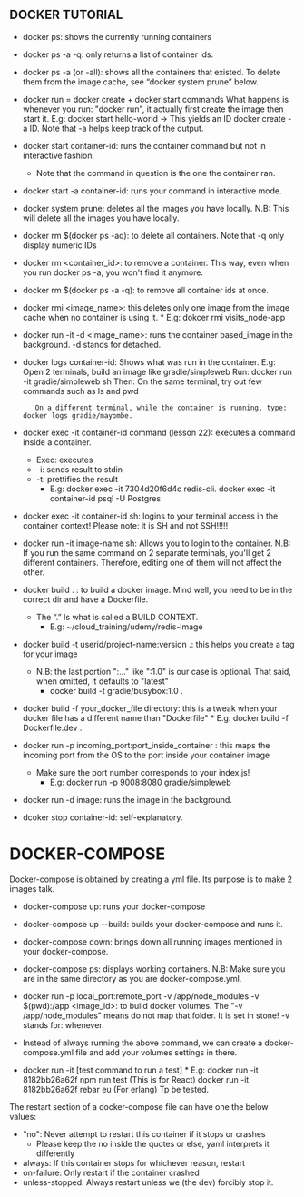 ## DOCKER TUTORIAL


* docker ps:  shows the currently running containers

* docker ps -a -q: only returns a list of container ids.

* docker ps -a (or -all):  shows all the containers that existed. To delete them from the image cache, see “docker system prune” below.

* docker run = docker create + docker start commands
	What happens is whenever you run: "docker run", it actually first create the image then start it.
    E.g: docker start hello-world -> This yields an ID
         docker create -a ID. 
    Note that -a helps keep track of the output.

* docker start container-id:  runs the container command but not in interactive fashion.
    * Note that the command in question is the one the container ran.

* docker start -a container-id: runs your command in interactive mode.

* docker system prune: deletes all the images you have locally.
    N.B: This will delete all the images you have locally.
* docker rm $(docker ps -aq): to delete all containers.
    Note that -q only display numeric IDs

* docker rm <container_id>: to remove a container. This way, even when you run docker ps -a, you won't find it anymore.

* docker rm $(docker ps -a -q): to remove all container ids at once.

* docker rmi <image_name>: this deletes only one image from the image cache when no container is using it.
        * E.g: dokcer rmi visits_node-app

* docker run -it -d <image_name>: runs the container based_image in the background.
    -d stands for detached.

* docker logs container-id: Shows what was run in the container.
    E.g: Open 2 terminals, build an image like gradie/simpleweb
         Run: docker run -it gradie/simpleweb sh
         Then: On the same terminal, try out few commands such as ls and pwd

         On a different terminal, while the container is running, type: docker logs gradie/mayombe.

* docker exec -it container-id command (lesson 22): executes a command inside a container.
    * Exec: executes
    * -i: sends result to stdin
    * -t: prettifies the result
    	* E.g:  docker exec -it 7304d20f6d4c redis-cli.
        	docker exec -it container-id psql -U Postgres

* docker exec -it container-id sh: logins to your terminal access in the container context! 
  Please note: it is SH and not SSH!!!!!

* docker run -it image-name sh: Allows you to login to the container. 
    N.B: If you run the same command on 2 separate terminals, you'll get 2 different containers.
         Therefore, editing one of them will not affect the other.


* docker build . : to build a docker image. Mind well, you need to be in the correct dir and have a Dockerfile.
    * The “.” Is what is called a BUILD CONTEXT.
    	* E.g: ~/cloud_training/udemy/redis-image

* docker build -t userid/project-name:version .: this helps you create a tag for your image
    * N.B: the last portion ":..." like ":1.0" is our case is optional. That said, when omitted, it defaults to "latest"
    	* docker build -t gradie/busybox:1.0 .
    
* docker build -f your_docker_file directory: this is a tweak when your docker file has a different name than "Dockerfile"
        * E.g: docker build -f Dockerfile.dev .
        
* docker run -p incoming_port:port_inside_container <image-id>: this maps the incoming port from the OS 
  to the port inside your container image
    * Make sure the port number corresponds to your index.js!
    	* E.g: docker run -p 9008:8080 gradie/simpleweb

* docker run -d image: runs the image in the background.
* dcoker stop container-id: self-explanatory.

# DOCKER-COMPOSE
Docker-compose is obtained by creating a yml file.
Its purpose is to make 2 images talk.
* docker-compose up: runs your docker-compose
* docker-compose up --build: builds your docker-compose and runs it.
* docker-compose down: brings down all running images mentioned in your docker-compose.
* docker-compose ps: displays working containers.
    N.B: Make sure you are in the same directory as you are docker-compose.yml.

* docker run -p local_port:remote_port -v /app/node_modules -v $(pwd):/app <image_id>: to build docker volumes.
    The "-v /app/node_modules" means do not map that folder. It is set in stone!
    -v stands for: whenever.

* Instead of always running the above command, we can create a docker-compose.yml file and add your volumes settings in there.

* docker run -it <image-id> [test command to run a test]
        * E.g: docker run -it 8182bb26a62f npm run test (This is for React)
               docker run -it 8182bb26a62f rebar eu (For erlang) Tp be tested.

The restart section of a docker-compose file can have one the below values:
- "no": Never attempt to restart this container if it stops or crashes
    * Please keep the no inside the quotes or else, yaml interprets it differently
- always: If this container stops for whichever reason, restart
- on-failure: Only restart if the container crashed
- unless-stopped: Always restart unless we (the dev) forcibly stop it.







